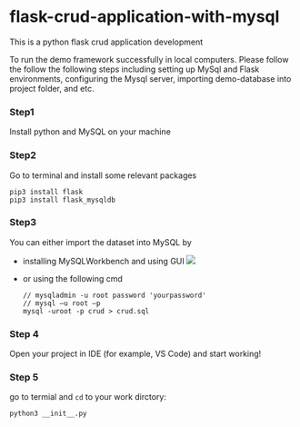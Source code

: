 # flask-crud-application-with-mysql
This is a python flask crud application development 

To run the demo framework successfully in local computers. Please follow the follow the following steps including setting up MySql and Flask environments, configuring the Mysql server, importing demo-database into project folder, and etc. 

### Step1 
Install python and MySQL on your machine

### Step2
Go to terminal and install some relevant packages

    pip3 install flask
    pip3 install flask_mysqldb

### Step3 
You can either import the dataset into MySQL by

- installing MySQLWorkbench and using GUI 
![](https://paper-attachments.dropbox.com/s_8FAC4FB9CCE959A552D0F02E5B31F79A253F8478393075D30983A037BA96ED52_1595217144730_image.png)

- or using the following cmd

    ```
    // mysqladmin -u root password 'yourpassword'
    // mysql –u root –p
    mysql -uroot -p crud > crud.sql

### Step 4 
Open your project in IDE (for example, VS Code) and start working!

### Step 5
go to termial and `cd` to your work dirctory:

    python3 __init__.py


